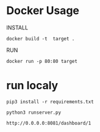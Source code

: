 # Docker Usage

INSTALL
```
docker build -t  target .
```

RUN
```
docker run -p 80:80 target 
```


# run localy

```
pip3 install -r requirements.txt
```

```
python3 runserver.py
```

```
http://0.0.0.0:8081/dashboard/1
```

